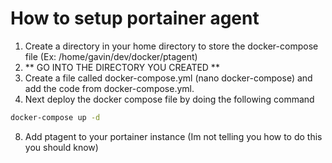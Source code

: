 # How to setup portainer agent
1. Create a directory in your home directory to store the docker-compose file (Ex: /home/gavin/dev/docker/ptagent)
2. ** GO INTO THE DIRECTORY YOU CREATED **
3. Create a file called docker-compose.yml (nano docker-compose) and add the code from docker-compose.yml.
4. Next deploy the docker compose file by doing the following command
```bash
docker-compose up -d
```
8. Add ptagent to your portainer instance (Im not telling you how to do this you should know)